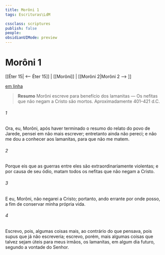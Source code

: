 ```yaml
---
title: Morôni 1
tags: Escrituras\LdM

cssclass: scriptures
publish: false
people:
obsidianUIMode: preview
---
```


# Morôni 1
[[Éter 15| <-- Éter 15]] | [[Morôni]] | [[Morôni 2|Morôni 2 --> ]]

[em linha](https://churchofjesuschrist.org/study/scriptures/bofm/moro/1?lang=por)

> __Resumo__
Morôni escreve para benefício dos lamanitas — Os nefitas que não negam a Cristo são mortos. Aproximadamente 401–421 d.C.

###### 1 
Ora, eu, Morôni, após haver terminado o resumo do relato do povo de Jarede, pensei em não mais escrever; entretanto ainda não pereci; e não me dou a conhecer aos lamanitas, para que não me matem.

###### 2 
Porque eis que as guerras entre eles são extraordinariamente violentas; e por causa de seu ódio, matam todos os nefitas que não negam a Cristo.

###### 3 
E eu, Morôni, não negarei a Cristo; portanto, ando errante por onde posso, a fim de conservar minha própria vida.

###### 4 
Escrevo, pois, algumas coisas mais, ao contrário do que pensava, pois supus que já não escreveria; escrevo, porém, mais algumas coisas que talvez sejam úteis para meus irmãos, os lamanitas, em algum dia futuro, segundo a vontade do Senhor.

